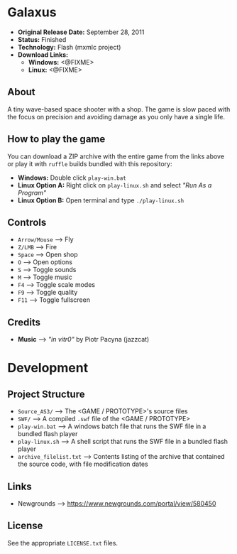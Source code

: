 # Galaxus

 - **Original Release Date:** September 28, 2011
 - **Status:** Finished
 - **Technology:** Flash (mxmlc project)
 - **Download Links:**
   - **Windows:** <@FIXME>
   - **Linux:** <@FIXME>


## About
A tiny wave-based space shooter with a shop. The game is slow paced with the
focus on precision and avoiding damage as you only have a single life.


## How to play the game
You can download a ZIP archive with the entire game from the links above
or play it with `ruffle` builds bundled with this repository:

 - **Windows:** Double click `play-win.bat`
 - **Linux Option A:** Right click on `play-linux.sh` and
   select *"Run As a Program"*
 - **Linux Option B:** Open terminal and type `./play-linux.sh`


## Controls
 - `Arrow/Mouse` ⟶ Fly
 - `Z/LMB` ⟶ Fire
 - `Space` ⟶ Open shop
 - `O` ⟶ Open options
 - `S` ⟶ Toggle sounds
 - `M` ⟶ Toggle music
 - `F4` ⟶ Toggle scale modes
 - `F9` ⟶ Toggle quality
 - `F11` ⟶ Toggle fullscreen


## Credits
- **Music** ⟶ *"in vitr0"* by Piotr Pacyna (jazzcat)


# Development
## Project Structure
 - `Source_AS3/` ⟶ The <GAME / PROTOTYPE>'s source files
 - `SWF/` ⟶ A compiled `.swf` file of the <GAME / PROTOTYPE>
 - `play-win.bat` ⟶ A windows batch file that runs the SWF file in
   a bundled flash player
 - `play-linux.sh` ⟶ A shell script that runs the SWF file in
   a bundled flash player
 - `archive_filelist.txt` ⟶ Contents listing of the archive that contained the
   source code, with file modification dates


## Links
 - Newgrounds ⟶ https://www.newgrounds.com/portal/view/580450


## License
See the appropriate `LICENSE.txt` files.